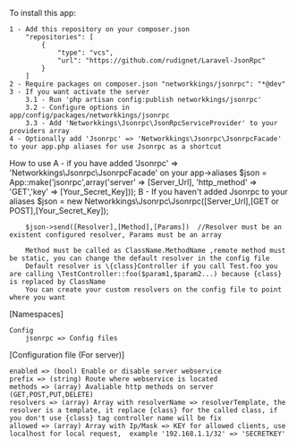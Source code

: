 
To install this app:

    1 - Add this repository on your composer.json
    	"repositories": [
            {
                "type": "vcs",
                "url": "https://github.com/rudignet/Laravel-JsonRpc"
            }
    	]
    2 - Require packages on composer.json "networkkings/jsonrpc": "*@dev"
    3 - If you want activate the server
        3.1 - Run 'php artisan config:publish networkkings/jsonrpc'
        3.2 - Configure options in app/config/packages/networkkings/jsonrpc
        3.3 - Add 'Networkkings\Jsonrpc\JsonRpcServiceProvider' to your providers array
    4 - Optionally add 'Jsonrpc' => 'Networkkings\Jsonrpc\JsonrpcFacade' to your app.php aliases for use Jsonrpc as a shortcut


How to use
         A - if you have added 'Jsonrpc' => 'Networkkings\Jsonrpc\JsonrpcFacade' on your app->aliases
            $json = App::make('jsonrpc',array('server' => [Server_Url], 'http_method' => 'GET','key' => [Your_Secret_Key]));
         B - If you haven't added Jsonrpc to your aliases
            $json = new Networkkings\Jsonrpc\Jsonrpc([Server_Url],[GET or POST],[Your_Secret_Key]);

        $json->send([Resolver],[Method],[Params])  //Resolver must be an existent configured resolver, Params must be an array

        Method must be called as ClassName.MethodName ,remote method must be static, you can change the default resolver in the config file
        Default resolver is \{class}Controller if you call Test.foo you are calling \TestController::foo($param1,$param2...) because {class} is replaced by ClassName
        You can create your custom resolvers on the config file to point where you want

[Namespaces]

    Config
        jsonrpc => Config files


[Configuration file (For server)]

    enabled => (bool) Enable or disable server webservice
    prefix => (string) Route where webservice is located
    methods => (array) Avaliable http methods on server (GET,POST,PUT,DELETE)
    resolvers => (array) Array with resolverName => resolverTemplate, the resolver is a template, it replace {class} for the called class, if you don't use {class} tag controller name will be fix
    allowed => (array) Array with Ip/Mask => KEY for allowed clients, use localhost for local request,  example '192.168.1.1/32' => 'SECRETKEY'
